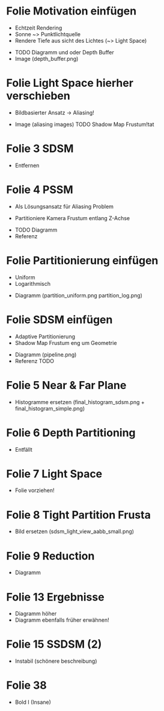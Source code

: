 # Folie Motivation einfügen
- Echtzeit Rendering
- Sonne ~> Punktlichtquelle
- Rendere Tiefe aus sicht des Lichtes (~> Light Space)
+ TODO Diagramm und oder Depth Buffer
+ Image (depth_buffer.png)

# Folie Light Space hierher verschieben

- Bildbasierter Ansatz -> Aliasing!
+ Image (aliasing images)
TODO Shadow Map Frustum!tat

# Folie 3 SDSM
+ Entfernen

# Folie 4 PSSM
+ Als Lösungsansatz für Aliasing Problem
- Partitioniere Kamera Frustum entlang Z-Achse
+ TODO Diagramm
+ Referenz

# Folie Partitionierung einfügen
- Uniform
- Logarithmisch
+ Diagramm (partition_uniform.png partition_log.png)

# Folie SDSM einfügen
- Adaptive Partitionierung
- Shadow Map Frustum eng um Geometrie
+ Diagramm (pipeline.png)
+ Referenz
TODO


# Folie 5 Near & Far Plane
+ Histogramme ersetzen (final_histogram_sdsm.png + final_histogram_simple.png)

# Folie 6 Depth Partitioning
+ Entfällt

# Folie 7 Light Space
+ Folie vorziehen!

# Folie 8 Tight Partition Frusta
+ Bild ersetzen (sdsm_light_view_aabb_small.png)

# Folie 9 Reduction
+ Diagramm

# Folie 13 Ergebnisse
+ Diagramm höher
+ Diagramm ebenfalls früher erwähnen!

# Folie 15 SSDSM (2)
- Instabil (schönere beschreibung)



# Folie 38
+ Bold I (Insane)
